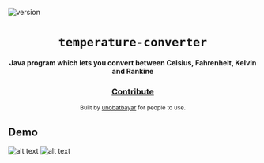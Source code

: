 ![version](https://img.shields.io/badge/version-2.0-blue)

<div align="center">
  <h1><code>temperature-converter</code></h1>

  <strong>Java program which lets you convert between Celsius, Fahrenheit, Kelvin and Rankine </strong>

<h3>
    <a href="https://github.com/unobatbayar/Temperature-Converter/pull/new/master">Contribute</a>
  </h3>

  <sub> Built by <a href="https://www.twitter.com/unobatbayar">unobatbayar</a> for people to use.</sub>
</div>

## Demo
![alt text](https://github.com/unobatbayar/temperature-converter/blob/master/Images/img1.png) ![alt text](https://github.com/unobatbayar/temperature-converter/blob/master/Images/img2.png)
    
